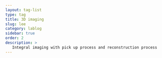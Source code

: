 ```yaml
---
layout: tag-list
type: tag
title: 3D imaging
slug: lee
category: lablog
sidebar: true
order: 2
description: >
   Integral imaging with pick up process and reconstruction process
---
```

